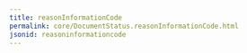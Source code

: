 ```yaml
---
title: reasonInformationCode
permalink: core/DocumentStatus.reasonInformationCode.html
jsonid: reasoninformationcode
---
```

